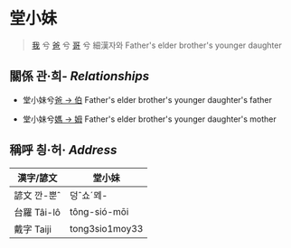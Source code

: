 # 堂小妹
> [我](member1.md) 兮 [爸](member2.md) 兮 [哥](member10.md) 兮 細漢자와 Father's elder brother's younger daughter

## 關係 관·희- _Relationships_

- 堂小妹兮[爸 → 伯](member10.md) Father's elder brother's younger daughter's father

- 堂小妹兮[媽 → 姆](member33.md) Father's elder brother's younger daughter's mother



## 稱呼 칑·허· _Address_

漢字/諺文 | 堂小妹
--- | ---
諺文 깐-뿐ˆ | 덩ˆ쇼ˊᄆᆀ-
台羅 Tâi-lô | tông-sió-mōi
戴字 Taiji | tong3sio1moy33


